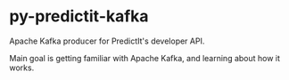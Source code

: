 # py-predictit-kafka
Apache Kafka producer for PredictIt's developer API.

Main goal is getting familiar with Apache Kafka, 
and learning about how it works.
